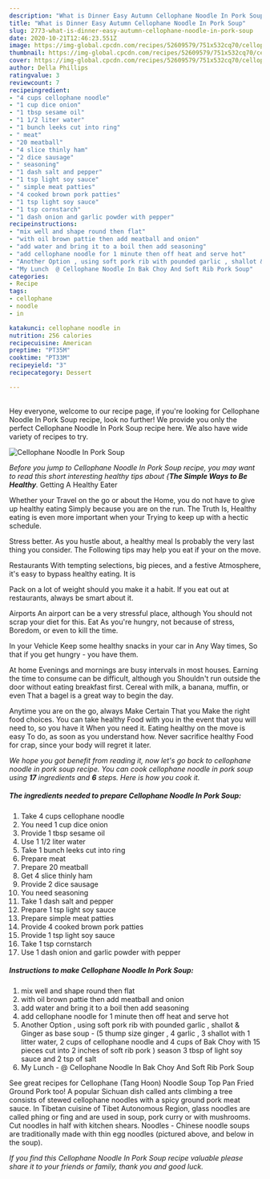 ```yaml
---
description: "What is Dinner Easy Autumn Cellophane Noodle In Pork Soup"
title: "What is Dinner Easy Autumn Cellophane Noodle In Pork Soup"
slug: 2773-what-is-dinner-easy-autumn-cellophane-noodle-in-pork-soup
date: 2020-10-21T12:46:23.551Z
image: https://img-global.cpcdn.com/recipes/52609579/751x532cq70/cellophane-noodle-in-pork-soup-recipe-main-photo.jpg
thumbnail: https://img-global.cpcdn.com/recipes/52609579/751x532cq70/cellophane-noodle-in-pork-soup-recipe-main-photo.jpg
cover: https://img-global.cpcdn.com/recipes/52609579/751x532cq70/cellophane-noodle-in-pork-soup-recipe-main-photo.jpg
author: Della Phillips
ratingvalue: 3
reviewcount: 7
recipeingredient:
- "4 cups cellophane noodle"
- "1 cup dice onion"
- "1 tbsp sesame oil"
- "1 1/2 liter water"
- "1 bunch leeks cut into ring"
- " meat"
- "20 meatball"
- "4 slice thinly ham"
- "2 dice sausage"
- " seasoning"
- "1 dash salt and pepper"
- "1 tsp light soy sauce"
- " simple meat patties"
- "4 cooked brown pork patties"
- "1 tsp light soy sauce"
- "1 tsp cornstarch"
- "1 dash onion and garlic powder with pepper"
recipeinstructions:
- "mix well and shape round then flat"
- "with oil brown pattie then add meatball and onion"
- "add water and bring it to a boil then add seasoning"
- "add cellophane noodle for 1 minute then off heat and serve hot"
- "Another Option , using soft pork rib with pounded garlic , shallot &amp; Ginger as base soup  (5 thump size ginger , 4 garlic , 3 shallot with 1 litter water, 2 cups of cellophane noodle and 4 cups of Bak Choy with 15 pieces cut into 2 inches of soft rib pork ) season 3 tbsp of light soy sauce and 2 tsp of salt"
- "My Lunch  @ Cellophane Noodle In Bak Choy And Soft Rib Pork Soup"
categories:
- Recipe
tags:
- cellophane
- noodle
- in

katakunci: cellophane noodle in 
nutrition: 256 calories
recipecuisine: American
preptime: "PT35M"
cooktime: "PT33M"
recipeyield: "3"
recipecategory: Dessert

---
```

<br>
Hey everyone, welcome to our recipe page, if you're looking for Cellophane Noodle In Pork Soup recipe, look no further! We provide you only the perfect Cellophane Noodle In Pork Soup recipe here. We also have wide variety of recipes to try.
<br>


![Cellophane Noodle In Pork Soup](https://img-global.cpcdn.com/recipes/52609579/751x532cq70/cellophane-noodle-in-pork-soup-recipe-main-photo.jpg)

<i>Before you jump to Cellophane Noodle In Pork Soup recipe, you may want to read this short interesting healthy tips about {<strong>The Simple Ways to Be Healthy</strong>.</i>
Getting A Healthy Eater

Whether your Travel on the go or about the
Home, you do not have to give up healthy eating
Simply because you are on the run. The Truth Is,
Healthy eating is even more important when your
Trying to keep up with a hectic schedule.


Stress better. As you hustle about, a healthy meal
Is probably the very last thing you consider. The
Following tips may help you eat if your on the move.

Restaurants
With tempting selections, big pieces, and a festive
Atmosphere, it's easy to bypass healthy eating. It is 

Pack on a lot of weight should you make it a habit.
If you eat out at restaurants, always be smart
about it.

Airports
An airport can be a very stressful place, although
You should not scrap your diet for this. Eat
As you're hungry, not because of stress,
Boredom, or even to kill the time.

In your Vehicle 
Keep some healthy snacks in your car in Any Way times,
So that if you get hungry - you have them.

At home
Evenings and mornings are busy intervals in most houses.
Earning the time to consume can be difficult, although you
Shouldn't run outside the door without eating breakfast
first. Cereal with milk, a banana, muffin, or even
That a bagel is a great way to begin the day.

Anytime you are on the go, always Make Certain That you
Make the right food choices. You can take healthy
Food with you in the event that you will need to, so you have it
When you need it. Eating healthy on the move is easy
To do, as soon as you understand how. Never sacrifice healthy
Food for crap, since your body will regret it later.


<i>We hope you got benefit from reading it, now let's go back to cellophane noodle in pork soup recipe. You can cook cellophane noodle in pork soup using <strong>17</strong> ingredients and <strong>6</strong> steps. Here is how you cook it.
</i>

##### The ingredients needed to prepare Cellophane Noodle In Pork Soup:

1. Take 4 cups cellophane noodle
1. You need 1 cup dice onion
1. Provide 1 tbsp sesame oil
1. Use 1 1/2 liter water
1. Take 1 bunch leeks cut into ring
1. Prepare  meat
1. Prepare 20 meatball
1. Get 4 slice thinly ham
1. Provide 2 dice sausage
1. You need  seasoning
1. Take 1 dash salt and pepper
1. Prepare 1 tsp light soy sauce
1. Prepare  simple meat patties
1. Provide 4 cooked brown pork patties
1. Provide 1 tsp light soy sauce
1. Take 1 tsp cornstarch
1. Use 1 dash onion and garlic powder with pepper


##### Instructions to make Cellophane Noodle In Pork Soup:

1. mix well and shape round then flat
1. with oil brown pattie then add meatball and onion
1. add water and bring it to a boil then add seasoning
1. add cellophane noodle for 1 minute then off heat and serve hot
1. Another Option , using soft pork rib with pounded garlic , shallot &amp; Ginger as base soup  - (5 thump size ginger , 4 garlic , 3 shallot with 1 litter water, 2 cups of cellophane noodle and 4 cups of Bak Choy with 15 pieces cut into 2 inches of soft rib pork ) season 3 tbsp of light soy sauce and 2 tsp of salt
1. My Lunch -  @ Cellophane Noodle In Bak Choy And Soft Rib Pork Soup


See great recipes for Cellophane (Tang Hoon) Noodle Soup Top Pan Fried Ground Pork too! A popular Sichuan dish called ants climbing a tree consists of stewed cellophane noodles with a spicy ground pork meat sauce. In Tibetan cuisine of Tibet Autonomous Region, glass noodles are called phing or fing and are used in soup, pork curry or with mushrooms. Cut noodles in half with kitchen shears. Noodles - Chinese noodle soups are traditionally made with thin egg noodles (pictured above, and below in the soup). 

<i>If you find this Cellophane Noodle In Pork Soup recipe valuable please share it to your friends or family, thank you and good luck.</i>
